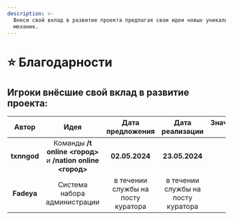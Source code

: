 ```yaml
---
description: >-
  Внеси свой вклад в развитие проекта предлагая свои идеи новых уникальных
  механик.
---
```


# ⭐ Благодарности

## Игроки внёсшие свой вклад в развитие проекта:

|    Автор    |                            Идея                            |          Дата предложения          |           Дата реализации          | Значимость 1-5 |
| :---------: | :--------------------------------------------------------: | :--------------------------------: | :--------------------------------: | :------------: |
| **txnngod** | Команды **/t online <город>** и **/nation online <город>** |           **02.05.2024**           |           **23.05.2024**           |      **1**     |
|  **Fadeya** |                Система набора администрации                | в течении службы на посту куратора | в течении службы на посту куратора |        5       |

